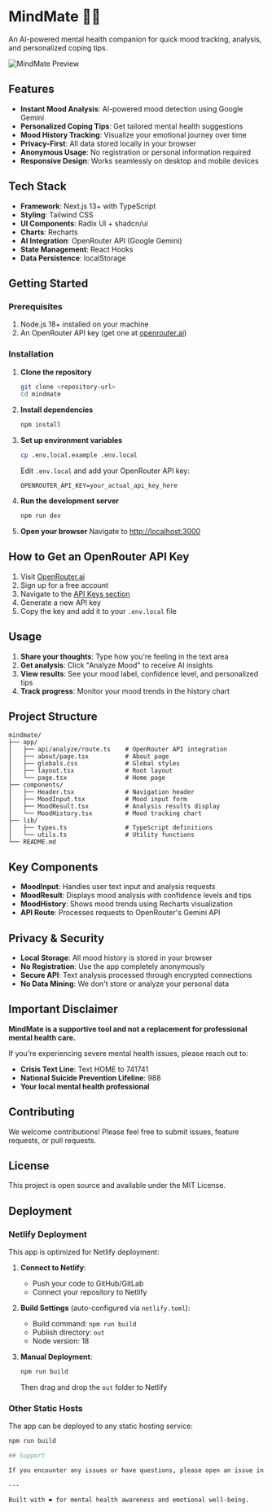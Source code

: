# MindMate 🧠💚

An AI-powered mental health companion for quick mood tracking, analysis, and personalized coping tips.

![MindMate Preview](https://images.pexels.com/photos/3760790/pexels-photo-3760790.jpeg?auto=compress&cs=tinysrgb&w=1200&h=400&fit=crop)

## Features

- **Instant Mood Analysis**: AI-powered mood detection using Google Gemini
- **Personalized Coping Tips**: Get tailored mental health suggestions
- **Mood History Tracking**: Visualize your emotional journey over time
- **Privacy-First**: All data stored locally in your browser
- **Anonymous Usage**: No registration or personal information required
- **Responsive Design**: Works seamlessly on desktop and mobile devices

## Tech Stack

- **Framework**: Next.js 13+ with TypeScript
- **Styling**: Tailwind CSS
- **UI Components**: Radix UI + shadcn/ui
- **Charts**: Recharts
- **AI Integration**: OpenRouter API (Google Gemini)
- **State Management**: React Hooks
- **Data Persistence**: localStorage

## Getting Started

### Prerequisites

1. Node.js 18+ installed on your machine
2. An OpenRouter API key (get one at [openrouter.ai](https://openrouter.ai/keys))

### Installation

1. **Clone the repository**
   ```bash
   git clone <repository-url>
   cd mindmate
   ```

2. **Install dependencies**
   ```bash
   npm install
   ```

3. **Set up environment variables**
   ```bash
   cp .env.local.example .env.local
   ```
   Edit `.env.local` and add your OpenRouter API key:
   ```env
   OPENROUTER_API_KEY=your_actual_api_key_here
   ```

4. **Run the development server**
   ```bash
   npm run dev
   ```

5. **Open your browser**
   Navigate to [http://localhost:3000](http://localhost:3000)

## How to Get an OpenRouter API Key

1. Visit [OpenRouter.ai](https://openrouter.ai/)
2. Sign up for a free account
3. Navigate to the [API Keys section](https://openrouter.ai/keys)
4. Generate a new API key
5. Copy the key and add it to your `.env.local` file

## Usage

1. **Share your thoughts**: Type how you're feeling in the text area
2. **Get analysis**: Click "Analyze Mood" to receive AI insights
3. **View results**: See your mood label, confidence level, and personalized tips
4. **Track progress**: Monitor your mood trends in the history chart

## Project Structure

```
mindmate/
├── app/
│   ├── api/analyze/route.ts    # OpenRouter API integration
│   ├── about/page.tsx          # About page
│   ├── globals.css             # Global styles
│   ├── layout.tsx              # Root layout
│   └── page.tsx                # Home page
├── components/
│   ├── Header.tsx              # Navigation header
│   ├── MoodInput.tsx           # Mood input form
│   ├── MoodResult.tsx          # Analysis results display
│   └── MoodHistory.tsx         # Mood tracking chart
├── lib/
│   ├── types.ts                # TypeScript definitions
│   └── utils.ts                # Utility functions
└── README.md
```

## Key Components

- **MoodInput**: Handles user text input and analysis requests
- **MoodResult**: Displays mood analysis with confidence levels and tips
- **MoodHistory**: Shows mood trends using Recharts visualization
- **API Route**: Processes requests to OpenRouter's Gemini API

## Privacy & Security

- **Local Storage**: All mood history is stored in your browser
- **No Registration**: Use the app completely anonymously
- **Secure API**: Text analysis processed through encrypted connections
- **No Data Mining**: We don't store or analyze your personal data

## Important Disclaimer

**MindMate is a supportive tool and not a replacement for professional mental health care.**

If you're experiencing severe mental health issues, please reach out to:
- **Crisis Text Line**: Text HOME to 741741
- **National Suicide Prevention Lifeline**: 988
- **Your local mental health professional**

## Contributing

We welcome contributions! Please feel free to submit issues, feature requests, or pull requests.

## License

This project is open source and available under the MIT License.

## Deployment

### Netlify Deployment

This app is optimized for Netlify deployment:

1. **Connect to Netlify**:
   - Push your code to GitHub/GitLab
   - Connect your repository to Netlify

2. **Build Settings** (auto-configured via `netlify.toml`):
   - Build command: `npm run build`
   - Publish directory: `out`
   - Node version: 18

3. **Manual Deployment**:
   ```bash
   npm run build
   ```
   Then drag and drop the `out` folder to Netlify

### Other Static Hosts

The app can be deployed to any static hosting service:

```bash
npm run build

## Support

If you encounter any issues or have questions, please open an issue in the repository.

---

Built with ❤️ for mental health awareness and emotional well-being.